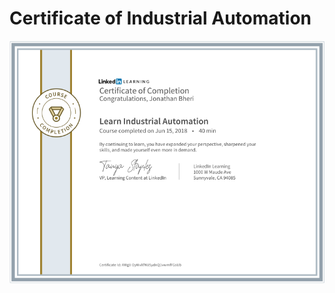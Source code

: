 # Certificate of Industrial Automation 
![Certificate of ](/CertificateOfCompletion_Learn%20Industrial%20Automation.png)
